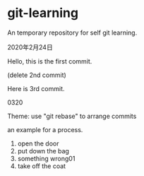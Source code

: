 # git-learning
An temporary repository for self git learning.

2020年2月24日

Hello, this is the first commit.

(delete 2nd commit)

Here is 3rd commit.

0320

Theme: use "git rebase" to arrange commits

an example for a process.

1. open the door
2. put down the bag
3. something wrong01
4. take off the coat
